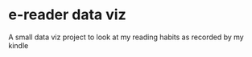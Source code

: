 # e-reader data viz
 A small data viz project to look at my reading habits as recorded by my kindle
